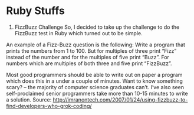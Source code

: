 # Ruby Stuffs

1. FizzBuzz Challenge
So, I decided to take up the challenge to do the FizzBuzz test in Ruby which turned out to be simple. 

An example of a Fizz-Buzz question is the following:
Write a program that prints the numbers from 1 to 100. But for multiples of three print “Fizz” instead of the number and for the multiples of five print “Buzz”. For numbers which are multiples of both three and five print “FizzBuzz”.

Most good programmers should be able to write out on paper a program which does this in a under a couple of minutes.
Want to know something scary? – the majority of computer science graduates can’t. I’ve also seen self-proclaimed senior programmers take more than 10-15 minutes to write a solution.
Source: http://imranontech.com/2007/01/24/using-fizzbuzz-to-find-developers-who-grok-coding/

